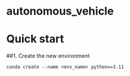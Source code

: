 # autonomous_vehicle
# Quick start

##1. Create the new environment

`conda create --name <env_name> python==3.11`


